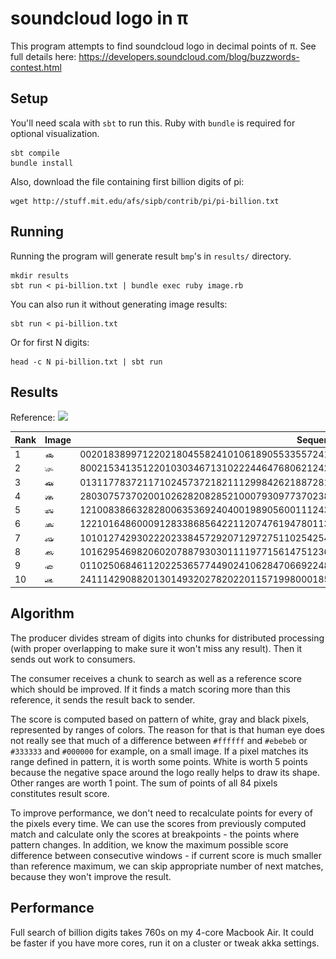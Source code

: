 # soundcloud logo in π

This program attempts to find soundcloud logo in decimal points of π. See full details here: https://developers.soundcloud.com/blog/buzzwords-contest.html

## Setup

You'll need scala with `sbt` to run this. Ruby with `bundle` is required for optional visualization.

```
sbt compile
bundle install
```

Also, download the file containing first billion digits of pi:

```
wget http://stuff.mit.edu/afs/sipb/contrib/pi/pi-billion.txt
```

## Running

Running the program will generate result `bmp`'s in `results/` directory.

```
mkdir results
sbt run < pi-billion.txt | bundle exec ruby image.rb
```

You can also run it without generating image results:

```
sbt run < pi-billion.txt
```

Or for first N digits:

```
head -c N pi-billion.txt | sbt run
```

## Results

Reference: ![](https://developers.soundcloud.com/assets/ref-df480d00485df7b8c1e47762d4d11430.gif)

| Rank | Image                                                                                        | Sequence                                                                             | Offset    |
|------|----------------------------------------------------------------------------------------------|--------------------------------------------------------------------------------------|-----------|
| 1    | ![](https://github.com/pewniak747/soundcloud-logo/blob/master/results-final/1.bmp?raw=true)  | 002018389971220218045582410106189055335572418584786986482348181759008404675658168791 | 986358010 |
| 2    | ![](https://github.com/pewniak747/soundcloud-logo/blob/master/results-final/2.bmp?raw=true)  | 800215341351220103034671310222446476806212424333014653707055343830806304853974200132 | 381184660 |
| 3    | ![](https://github.com/pewniak747/soundcloud-logo/blob/master/results-final/3.bmp?raw=true)  | 013117783721171024573721821112998426218872817454685486857689969988482702703608582971 | 892078606 |
| 4    | ![](https://github.com/pewniak747/soundcloud-logo/blob/master/results-final/4.bmp?raw=true)  | 280307573702001026282082852100079309773702383444978475064387355071369219962589860871 | 895548267 |
| 5    | ![](https://github.com/pewniak747/soundcloud-logo/blob/master/results-final/5.bmp?raw=true)  | 121008386632828006353692404001989056001112432233104896875966576194676313998734249682 | 476117212 |
| 6    | ![](https://github.com/pewniak747/soundcloud-logo/blob/master/results-final/6.bmp?raw=true)  | 122101648600091283386856422112074761947801134540905302315407968769948919384772415950 | 546199138 |
| 7    | ![](https://github.com/pewniak747/soundcloud-logo/blob/master/results-final/7.bmp?raw=true)  | 101012742930222023384572920712972751102542545231074489099239267715789219963276889672 | 878630226 |
| 8    | ![](https://github.com/pewniak747/soundcloud-logo/blob/master/results-final/8.bmp?raw=true)  | 101629546982060207887930301111977156147512363476354872593937840472193120450665403961 | 16292003  |
| 9    | ![](https://github.com/pewniak747/soundcloud-logo/blob/master/results-final/9.bmp?raw=true)  | 011025068461120225365774490241062847066922484590533101154650966505636125139938896540 | 236909565 |
| 10   | ![](https://github.com/pewniak747/soundcloud-logo/blob/master/results-final/10.bmp?raw=true) | 241114290882013014932027820220115719980001855927285687118987365526304416427417096760 | 810861338 |

## Algorithm

The producer divides stream of digits into chunks for distributed processing (with proper overlapping to make sure it won't miss any result). Then it sends out work to consumers.

The consumer receives a chunk to search as well as a reference score which should be improved. If it finds a match scoring more than this reference, it sends the result back to sender.

The score is computed based on pattern of white, gray and black pixels, represented by ranges of colors. The reason for that is that human eye does not really see that much of a difference between `#ffffff` and `#ebebeb` or `#333333` and `#000000` for example, on a small image. If a pixel matches its range defined in pattern, it is worth some points. White is worth 5 points because the negative space around the logo really helps to draw its shape. Other ranges are worth 1 point. The sum of points of all 84 pixels constitutes result score.

To improve performance, we don't need to recalculate points for every of the pixels every time. We can use the scores from previously computed match and calculate only the scores at breakpoints - the points where pattern changes. In addition, we know the maximum possible score difference between consecutive windows - if current score is much smaller than reference maximum, we can skip appropriate number of next matches, because they won't improve the result.

## Performance

Full search of billion digits takes 760s on my 4-core Macbook Air. It could be faster if you have more cores, run it on a cluster or tweak akka settings.
